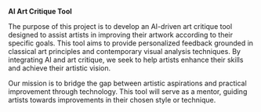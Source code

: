 **AI Art Critique Tool**

The purpose of this project is to develop an AI-driven art critique tool designed to assist artists in improving their artwork according to their specific goals. This tool aims to provide personalized feedback grounded in classical art principles and contemporary visual analysis techniques. By integrating AI and art critique, we seek to help artists enhance their skills and achieve their artistic vision.

Our mission is to bridge the gap between artistic aspirations and practical improvement through technology. This tool will serve as a mentor, guiding artists towards improvements in their chosen style or technique.
